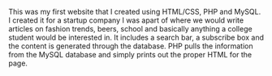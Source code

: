 This was my first website that I created using HTML/CSS, PHP and MySQL.  I created it for a startup company I was apart of where we would write articles on fashion trends, beers, school and basically anything a college student would be interested in.  It includes a search bar, a subscribe box and the content is generated through the database.  PHP pulls the information from the MySQL database and simply prints out the proper HTML for the page.
